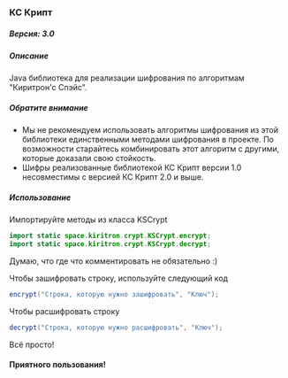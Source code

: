 ### **КС Крипт**

##### Версия: 3.0
##### Описание

Java библиотека для реализации шифрования по алгоритмам "Киритрон'с Спэйс".

##### Обратите внимание
- Мы не рекомендуем использовать алгоритмы шифрования из этой библиотеки единственными методами шифрования в проекте. По возможности старайтесь комбинировать этот алгоритм с другими, которые доказали свою стойкость.
- Шифры реализованные библиотекой КС Крипт версии 1.0 несовместимы с версией КС Крипт 2.0 и выше.

##### Использование
Импортируйте методы из класса KSCrypt
```java
import static space.kiritron.crypt.KSCrypt.encrypt;
import static space.kiritron.crypt.KSCrypt.decrypt;
```
Думаю, что где что комментировать не обязательно :)

Чтобы зашифровать строку, используйте следующий код
```java
encrypt("Строка, которую нужно зашифровать", "Ключ");
```
Чтобы расшифровать строку
```java
decrypt("Строка, которую нужно расшифровать", "Ключ");
```
Всё просто!

#### Приятного пользования!
